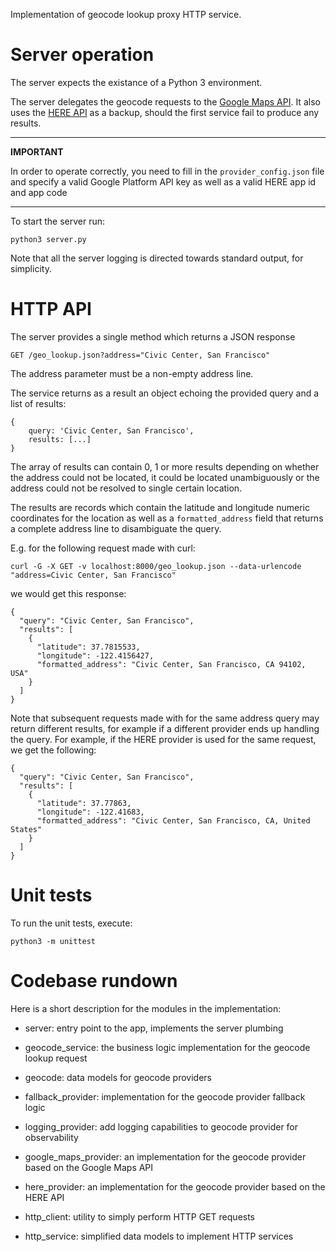 Implementation of geocode lookup proxy HTTP service.

# Server operation

The server expects the existance of a Python 3 environment.

The server delegates the geocode requests to the [Google Maps API](https://developers.google.com/maps/documentation/geocoding/start).
It also uses the [HERE API](https://developer.here.com/documentation/geocoder/topics/quick-start.html) as a backup, should the first service fail to produce any results.

---

**IMPORTANT**

In order to operate correctly, you need to fill in the `provider_config.json` file
and specify a valid Google Platform API key as well as a valid HERE app id and app code

---

To start the server run:

```
python3 server.py
```

Note that all the server logging is directed towards standard output, for simplicity.

# HTTP API

The server provides a single method which returns a JSON response

```
GET /geo_lookup.json?address="Civic Center, San Francisco"
```

The address parameter must be a non-empty address line.

The service returns as a result an object echoing the provided query and a list
of results:

```
{
    query: 'Civic Center, San Francisco',
    results: [...]
}
```

The array of results can contain 0, 1 or more results depending on whether the
address could not be located, it could be located unambiguously or the address could
not be resolved to single certain location.

The results are records which contain the latitude and longitude numeric coordinates for the location as well as a `formatted_address` field that returns a complete address
line to disambiguate the query.

E.g. for the following request made with curl:

```
curl -G -X GET -v localhost:8000/geo_lookup.json --data-urlencode "address=Civic Center, San Francisco"
```

we would get this response:

```
{
  "query": "Civic Center, San Francisco",
  "results": [
    {
      "latitude": 37.7815533,
      "longitude": -122.4156427,
      "formatted_address": "Civic Center, San Francisco, CA 94102, USA"
    }
  ]
}
```

Note that subsequent requests made with for the same address query may return different
results, for example if a different provider ends up handling the query. For example,
if the HERE provider is used for the same request, we get the following:

```
{
  "query": "Civic Center, San Francisco",
  "results": [
    {
      "latitude": 37.77863,
      "longitude": -122.41683,
      "formatted_address": "Civic Center, San Francisco, CA, United States"
    }
  ]
}
```

# Unit tests

To run the unit tests, execute:

```
python3 -m unittest
```

# Codebase rundown

Here is a short description for the modules in the implementation:

- server: entry point to the app, implements the server plumbing

- geocode_service: the business logic implementation for the geocode lookup request

- geocode: data models for geocode providers

- fallback_provider: implementation for the geocode provider fallback logic

- logging_provider: add logging capabilities to geocode provider for observability

- google_maps_provider: an implementation for the geocode provider based on the Google Maps API

- here_provider: an implementation for the geocode provider based on the HERE API

- http_client: utility to simply perform HTTP GET requests

- http_service: simplified data models to implement HTTP services
